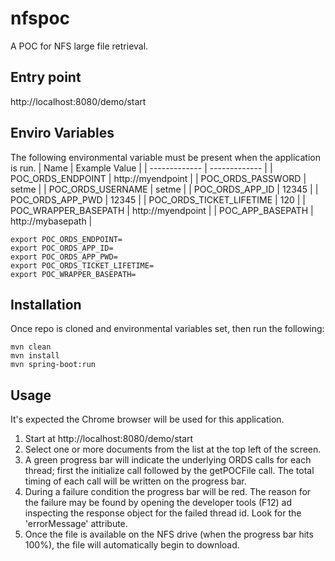 # nfspoc
A POC for NFS large file retrieval.  
  
## Entry point
http://localhost:8080/demo/start

## Enviro Variables
The following environmental variable must be present when the application is run.
| Name  | Example Value |
| ------------- | ------------- |
| POC_ORDS_ENDPOINT  | http://myendpoint  |
| POC_ORDS_PASSWORD  | setme |
| POC_ORDS_USERNAME  | setme |
| POC_ORDS_APP_ID  | 12345  |
| POC_ORDS_APP_PWD | 12345  |
| POC_ORDS_TICKET_LIFETIME  | 120  |
| POC_WRAPPER_BASEPATH | http://myendpoint |
| POC_APP_BASEPATH | http://mybasepath |

```
export POC_ORDS_ENDPOINT=
export POC_ORDS_APP_ID=
export POC_ORDS_APP_PWD=
export POC_ORDS_TICKET_LIFETIME=
export POC_WRAPPER_BASEPATH=
```

## Installation
Once repo is cloned and environmental variables set, then run the following:
```
mvn clean
mvn install
mvn spring-boot:run
``` 
## Usage
It's expected the Chrome browser will be used for this application. 

 1. Start at http://localhost:8080/demo/start
 2. Select one or more documents from the list at the top left of the
    screen.
 3. A green progress bar will indicate the underlying ORDS calls for
    each thread; first the initialize call followed by the getPOCFile
    call. The total timing  of each call will be written on the progress
    bar.
 4. During a failure condition the progress bar will be red. The reason
    for the failure may be found by opening the developer tools (F12) ad inspecting the response object for the failed thread id. Look for the 'errorMessage' attribute. 
 5. Once the file is available on the NFS drive (when the progress bar
    hits 100%), the file will automatically begin to download. 


 
